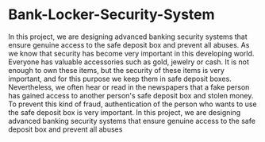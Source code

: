 # Bank-Locker-Security-System
In this project, we are designing advanced banking security systems that ensure genuine access to the safe deposit box and prevent all abuses.
As we know that security has become very important in this developing world. Everyone has valuable accessories such as gold, jewelry or cash. It is not enough to own these items, but the security of these items is very important, and for this purpose we keep them in safe deposit boxes.
Nevertheless, we often hear or read in the newspapers that a fake person has gained access to another person's safe deposit box and stolen money. To prevent this kind of fraud,
authentication of the person who wants to use the safe deposit box is very important. In this project, we are designing advanced banking security systems that ensure genuine access to the safe deposit box and prevent all abuses
